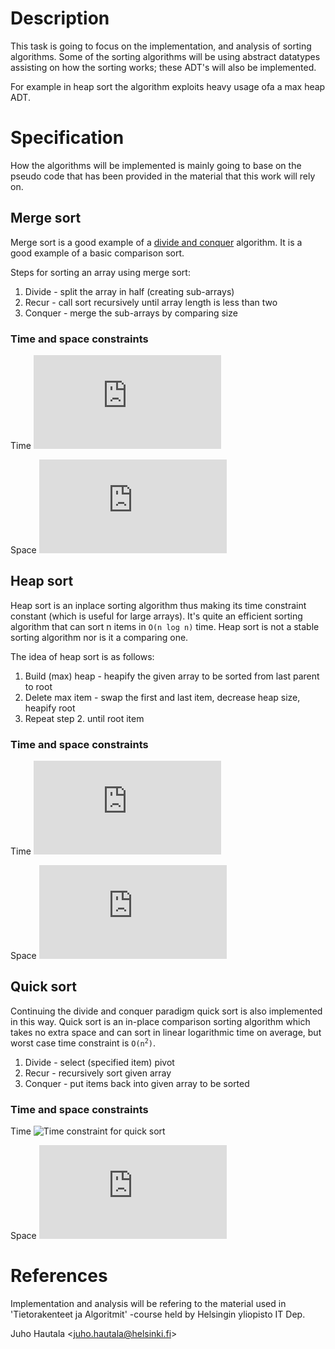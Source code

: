 # Description

This task is going to focus on the implementation, and analysis of sorting
algorithms. Some of the sorting algorithms will be using abstract datatypes
assisting on how the sorting works; these ADT's will also be implemented.

For example in heap sort the algorithm exploits heavy usage ofa a max heap ADT.


# Specification

How the algorithms will be implemented is mainly going to base on the pseudo
code that has been provided in the material that this work will rely on.

## Merge sort

Merge sort is a good example of a [divide and conquer][wiki/dac] algorithm.
It is a good example of a basic comparison sort.

Steps for sorting an array using merge sort:

1. Divide - split the array in half (creating sub-arrays)
2. Recur - call sort recursively until array length is less than two
3. Conquer - merge the sub-arrays by comparing size

### Time and space constraints

Time ![Time constraint for merge sort][eq/time/nlogn]

Space ![Space constraint for merge sort][eq/space/n]

## Heap sort

Heap sort is an inplace sorting algorithm thus making its time constraint
constant (which is useful for large arrays). It's quite an efficient sorting
algorithm that can sort n items in ```O(n log n)``` time. Heap sort is not a stable 
sorting algorithm nor is it a comparing one.

The idea of heap sort is as follows:

1. Build (max) heap - heapify the given array to be sorted from last parent to root
2. Delete max item - swap the first and last item, decrease heap size, heapify root
3. Repeat step 2. until root item

### Time and space constraints

Time ![Time constraint for heap sort][eq/time/nlogn]

Space ![Space constraint for heap sort][eq/space/1]

## Quick sort

Continuing the divide and conquer paradigm quick sort is also implemented in this way.
Quick sort is an in-place comparison sorting algorithm which takes no extra space and
can sort in linear logarithmic time on average, but worst case time constraint is
<code>O(n<sup>2</sup>)</code>.

1. Divide - select (specified item) pivot
2. Recur - recursively sort given array
3. Conquer - put items back into given array to be sorted

### Time and space constraints

Time ![Time constraint for quick sort][eq/time/n2]

Space ![Space constraint for quick sort][eq/space/n]


# References

Implementation and analysis will be refering to the material used in
'Tietorakenteet ja Algoritmit' -course held by Helsingin yliopisto IT Dep.

Juho Hautala &lt;juho.hautala@helsinki.fi&gt;

[wiki/dac]: http://en.wikipedia.org/wiki/Divide_and_conquer_algorithm "wiki/Divide and conquer algorithm"
[eq/time/nlogn]: http://latex.codecogs.com/png.latex?O%28n%20log%20n%29 "Time constraint is linear logarithmic"
[eq/time/n2]: http://latex.codecogs.com/png.latex?O(n^2) "Time constraint is quadratic."
[eq/space/n]: http://latex.codecogs.com/png.latex?O(n) "Space constraint is linear."
[eq/space/1]: http://latex.codecogs.com/png.latex?O(1) "Space constraint is constant."

